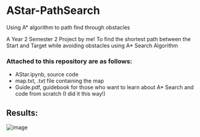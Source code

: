 # AStar-PathSearch
Using A* algorithm to path find through obstacles

A Year 2 Semester 2 Project by me!
To find the shortest path between the Start and Target while avoiding obstacles using A* Search Algorithm

### Attached to this repository are as follows:
- AStar.ipynb, source code
- map.txt, .txt file containing the map
- Guide.pdf, guidebook for those who want to learn about A* Search and code from scratch (I did it this way!)

## Results:

![image](https://github.com/s7eady/AStar-PathSearch/assets/152954536/275b0ba8-4d14-46ee-8866-83ef3a021581)
